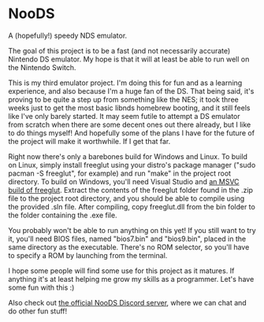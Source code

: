 # NooDS
A (hopefully!) speedy NDS emulator.

The goal of this project is to be a fast (and not necessarily accurate) Nintendo DS emulator. My hope is that it will at least be able to run well on the Nintendo Switch.

This is my third emulator project. I'm doing this for fun and as a learning experience, and also because I'm a huge fan of the DS. That being said, it's proving to be quite a step up from something like the NES; it took three weeks just to get the most basic libnds homebrew booting, and it still feels like I've only barely started. It may seem futile to attempt a DS emulator from scratch when there are some decent ones out there already, but I like to do things myself! And hopefully some of the plans I have for the future of the project will make it worthwhile. If I get that far.

Right now there's only a barebones build for Windows and Linux. To build on Linux, simply install freeglut using your distro's package manager ("sudo pacman -S freeglut", for example) and run "make" in the project root directory. To build on Windows, you'll need Visual Studio and [an MSVC build of freeglut](https://www.transmissionzero.co.uk/software/freeglut-devel/). Extract the contents of the freeglut folder found in the .zip file to the project root directory, and you should be able to compile using the provided .sln file. After compiling, copy freeglut.dll from the bin folder to the folder containing the .exe file.

You probably won't be able to run anything on this yet! If you still want to try it, you'll need BIOS files, named "bios7.bin" and "bios9.bin", placed in the same directory as the executable. There's no ROM selector, so you'll have to specify a ROM by launching from the terminal.

I hope some people will find some use for this project as it matures. If anything it's at least helping me grow my skills as a programmer. Let's have some fun with this :)

Also check out [the official NooDS Discord server](https://discord.gg/JbNz7y4), where we can chat and do other fun stuff!

